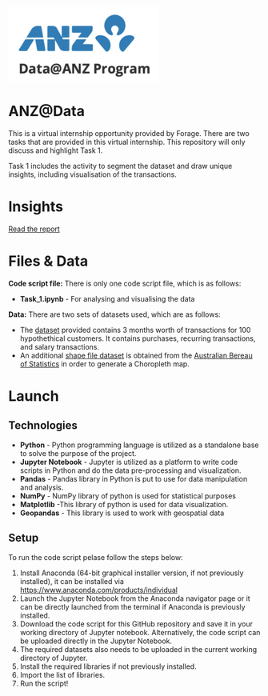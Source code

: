 <img src="https://github.com/jonchia/ANZ-Data/blob/main/Screenshot/Data%40ANZ%20Program.png" width ="300" height="150">

# ANZ@Data
This is a virtual internship opportunity provided by Forage. There are two tasks that are provided in this virtual internship. This repository will only discuss and highlight Task 1. 

Task 1 includes the activity to segment the dataset and draw unique insights, including visualisation of the transactions.

# Insights
[Read the report](https://github.com/jonchia/ANZ-Data/blob/main/Data%40ANZ_Report.pdf)

# Files & Data 
**Code script file:** There is only one code script file, which is as follows:
* **Task_1.ipynb** - For analysing and visualising the data

**Data:** There are two sets of datasets used, which are as follows:
* The [dataset](https://github.com/jonchia/ANZ-Data/blob/main/Data/ANZ%20synthesised%20transaction%20dataset.xlsx) provided contains 3 months worth of transactions for 100 hypothethical customers. It contains purchases, recurring transactions, and salary transactions.
* An additional [shape file dataset](https://github.com/jonchia/ANZ-Data/tree/main/Data) is obtained from the [Australian Bereau of Statistics](https://www.abs.gov.au/AUSSTATS/abs@.nsf/DetailsPage/1270.0.55.003June%202020?OpenDocument) in order to generate a Choropleth map. 

# Launch
## Technologies

* **Python** - Python programming language is utilized as a standalone base to solve the purpose of the project.
* **Jupyter Notebook** - Jupyter is utilized as a platform to write code scripts in Python and do the data pre-processing and visualization.
* **Pandas** - Pandas library in Python is put to use for data manipulation and analysis.
* **NumPy** - NumPy library of python is used for statistical purposes
* **Matplotlib** -This library of python is used for data visualization.
* **Geopandas** - This library is used to work with geospatial data

## Setup
To run the code script pelase follow the steps below:
1. Install Anaconda (64-bit graphical installer version, if not previously installed), it can be installed via https://www.anaconda.com/products/individual
2. Launch the Jupyter Notebook from the Anaconda navigator page or it can be directly launched from the terminal if Anaconda is previously installed.
3. Download the code script for this GitHub repository and save it in your working directory of Jupyter notebook. Alternatively, the code script can be uploaded directly in the Jupyter Notebook.
4. The required datasets also needs to be uploaded in the current working directory of Jupyter.
5. Install the required libraries if not previously installed.
6. Import the list of libraries.
7. Run the script!



